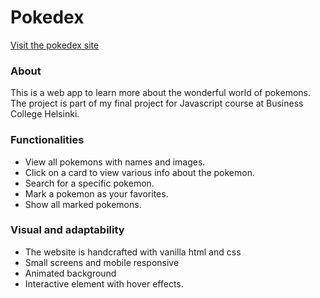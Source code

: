 # Pokedex

[Visit the pokedex site](https://pokedex.alextran.dev)

### About

This is a web app to learn more about the wonderful world of pokemons.
The project is part of my final project for Javascript course at Business College Helsinki.

### Functionalities

- View all pokemons with names and images.
- Click on a card to view various info about the pokemon.
- Search for a specific pokemon.
- Mark a pokemon as your favorites.
- Show all marked pokemons.

### Visual and adaptability

- The website is handcrafted with vanilla html and css
- Small screens and mobile responsive
- Animated background
- Interactive element with hover effects.
